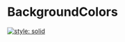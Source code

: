 # BackgroundColors
[![style: solid](https://img.shields.io/badge/style-solid-orange)](https://pub.dev/packages/solid_lints)